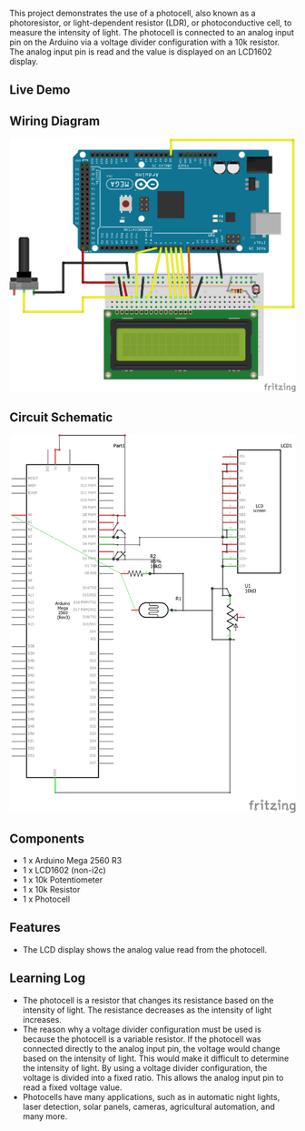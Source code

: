 This project demonstrates the use of a photocell, also known as a photoresistor, or light-dependent resistor (LDR), or photoconductive cell, to measure the intensity of light. The photocell is connected to an analog input pin on the Arduino via a voltage divider configuration with a 10k resistor. The analog input pin is read and the value is displayed on an LCD1602 display.

## Live Demo


## Wiring Diagram

![Wiring Diagram](./Photocell%20Wiring%20Diagram.png)

## Circuit Schematic

![Circuit Schematic](./Photocell%20Circuit%20Schematic.png)

## Components

- 1 x Arduino Mega 2560 R3
- 1 x LCD1602 (non-i2c)
- 1 x 10k Potentiometer
- 1 x 10k Resistor
- 1 x Photocell

## Features

- The LCD display shows the analog value read from the photocell.

## Learning Log

- The photocell is a resistor that changes its resistance based on the intensity of light. The resistance decreases as the intensity of light increases. 
- The reason why a voltage divider configuration must be used is because the photocell is a variable resistor. If the photocell was connected directly to the analog input pin, the voltage would change based on the intensity of light. This would make it difficult to determine the intensity of light. By using a voltage divider configuration, the voltage is divided into a fixed ratio. This allows the analog input pin to read a fixed voltage value.
- Photocells have many applications, such as in automatic night lights, laser detection, solar panels, cameras, agricultural automation, and many more.